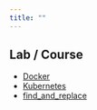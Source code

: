 ```yaml
---
title: ""
---
```


## Lab / Course

- [Docker](/pkb/lab/course/docker.html)
- [Kubernetes](/pkb/lab/course/kubernetes.html)
- [find_and_replace](/pkb/lab/course/sed.html)
